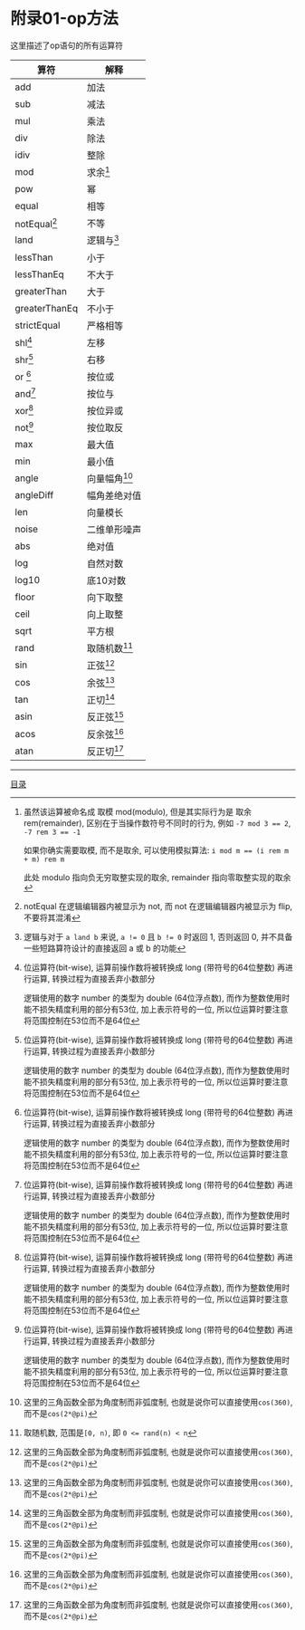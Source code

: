 附录01-op方法
===============================================================================
这里描述了op语句的所有运算符

| 算符          | 解释         |
| ---           | ---          |
| add           | 加法         |
| sub           | 减法         |
| mul           | 乘法         |
| div           | 除法         |
| idiv          | 整除         |
| mod           | 求余[^2]     |
| pow           | 幂           |
| equal         | 相等         |
| notEqual[^5]  | 不等         |
| land          | 逻辑与[^6]   |
| lessThan      | 小于         |
| lessThanEq    | 不大于       |
| greaterThan   | 大于         |
| greaterThanEq | 不小于       |
| strictEqual   | 严格相等     |
| shl[^4]       | 左移         |
| shr[^4]       | 右移         |
| or [^4]       | 按位或       |
| and[^4]       | 按位与       |
| xor[^4]       | 按位异或     |
| not[^4]       | 按位取反     |
| max           | 最大值       |
| min           | 最小值       |
| angle         | 向量幅角[^1] |
| angleDiff     | 幅角差绝对值 |
| len           | 向量模长     |
| noise         | 二维单形噪声 |
| abs           | 绝对值       |
| log           | 自然对数     |
| log10         | 底10对数     |
| floor         | 向下取整     |
| ceil          | 向上取整     |
| sqrt          | 平方根       |
| rand          | 取随机数[^3] |
| sin           | 正弦[^1]     |
| cos           | 余弦[^1]     |
| tan           | 正切[^1]     |
| asin          | 反正弦[^1]   |
| acos          | 反余弦[^1]   |
| atan          | 反正切[^1]   |


[^1]: 这里的三角函数全部为角度制而非弧度制,
      也就是说你可以直接使用`cos(360)`, 而不是`cos(2*@pi)`

[^2]: 虽然该运算被命名成 取模 mod(modulo), 但是其实际行为是 取余 rem(remainder),
      区别在于当操作数符号不同时的行为,
      例如 `-7 mod 3 == 2`, `-7 rem 3 == -1`

      如果你确实需要取模, 而不是取余, 可以使用模拟算法:
      `i mod m == (i rem m + m) rem m`

      此处 modulo 指向负无穷取整实现的取余, remainder 指向零取整实现的取余

[^3]: 取随机数, 范围是`[0, n)`, 即 `0 <= rand(n) < n`

[^4]: 位运算符(bit-wise),
      运算前操作数将被转换成 long (带符号的64位整数) 再进行运算,
      转换过程为直接丢弃小数部分

      逻辑使用的数字 number 的类型为 double (64位浮点数),
      而作为整数使用时能不损失精度利用的部分有53位, 加上表示符号的一位,
      所以位运算时要注意将范围控制在53位而不是64位

[^5]: notEqual 在逻辑编辑器内被显示为 not, 而 not 在逻辑编辑器内被显示为 flip,
      不要将其混淆

[^6]: 逻辑与对于 `a land b` 来说, `a != 0` 且 `b != 0` 时返回 1, 否则返回 0,
      并不具备一些短路算符设计的直接返回 a 或 b 的功能


---
[目录](./README.md)
